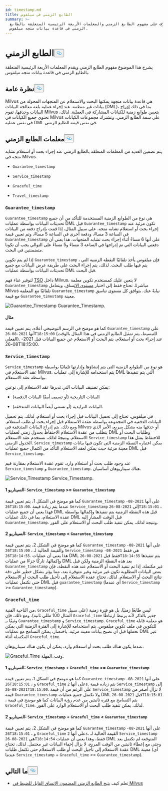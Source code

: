 ```yaml
---
id: timestamp.md
title: الطابع الزمني في ميلفوس
summary: >-
  تعرّف على مفهوم الطابع الزمني والمعلمات الأربعة الرئيسية المتعلقة بالطابع
  الزمني في قاعدة بيانات متجه ميلفوس.
---
```


<h1 id="Timestamp" class="common-anchor-header">الطابع الزمني<button data-href="#Timestamp" class="anchor-icon" translate="no">
      <svg translate="no"
        aria-hidden="true"
        focusable="false"
        height="20"
        version="1.1"
        viewBox="0 0 16 16"
        width="16"
      >
        <path
          fill="#0092E4"
          fill-rule="evenodd"
          d="M4 9h1v1H4c-1.5 0-3-1.69-3-3.5S2.55 3 4 3h4c1.45 0 3 1.69 3 3.5 0 1.41-.91 2.72-2 3.25V8.59c.58-.45 1-1.27 1-2.09C10 5.22 8.98 4 8 4H4c-.98 0-2 1.22-2 2.5S3 9 4 9zm9-3h-1v1h1c1 0 2 1.22 2 2.5S13.98 12 13 12H9c-.98 0-2-1.22-2-2.5 0-.83.42-1.64 1-2.09V6.25c-1.09.53-2 1.84-2 3.25C6 11.31 7.55 13 9 13h4c1.45 0 3-1.69 3-3.5S14.5 6 13 6z"
        ></path>
      </svg>
    </button></h1><p>يشرح هذا الموضوع مفهوم الطابع الزمني ويقدم المعلمات الأربعة الرئيسية المتعلقة بالطابع الزمني في قاعدة بيانات متجه ميلفوس.</p>
<h2 id="Overview" class="common-anchor-header">نظرة عامة<button data-href="#Overview" class="anchor-icon" translate="no">
      <svg translate="no"
        aria-hidden="true"
        focusable="false"
        height="20"
        version="1.1"
        viewBox="0 0 16 16"
        width="16"
      >
        <path
          fill="#0092E4"
          fill-rule="evenodd"
          d="M4 9h1v1H4c-1.5 0-3-1.69-3-3.5S2.55 3 4 3h4c1.45 0 3 1.69 3 3.5 0 1.41-.91 2.72-2 3.25V8.59c.58-.45 1-1.27 1-2.09C10 5.22 8.98 4 8 4H4c-.98 0-2 1.22-2 2.5S3 9 4 9zm9-3h-1v1h1c1 0 2 1.22 2 2.5S13.98 12 13 12H9c-.98 0-2-1.22-2-2.5 0-.83.42-1.64 1-2.09V6.25c-1.09.53-2 1.84-2 3.25C6 11.31 7.55 13 9 13h4c1.45 0 3-1.69 3-3.5S14.5 6 13 6z"
        ></path>
      </svg>
    </button></h2><p>Milvus هي قاعدة بيانات متجهة يمكنها البحث والاستعلام عن المتجهات المحولة من بيانات غير منظمة. عند إجراء عملية بلغة معالجة البيانات (DML)، بما في ذلك <a href="https://milvus.io/docs/v2.1.x/data_processing.md">إدراج البيانات وحذفها،</a> تقوم Milvus بتعيين طوابع زمنية للكيانات المشاركة في العملية. لذلك، تحتوي جميع الكيانات في Milvus على سمة الطابع الزمني. وتشترك مجموعات الكيانات في نفس عملية DML في نفس قيمة الطابع الزمني.</p>
<h2 id="Timestamp-parameters" class="common-anchor-header">معلمات الطابع الزمني<button data-href="#Timestamp-parameters" class="anchor-icon" translate="no">
      <svg translate="no"
        aria-hidden="true"
        focusable="false"
        height="20"
        version="1.1"
        viewBox="0 0 16 16"
        width="16"
      >
        <path
          fill="#0092E4"
          fill-rule="evenodd"
          d="M4 9h1v1H4c-1.5 0-3-1.69-3-3.5S2.55 3 4 3h4c1.45 0 3 1.69 3 3.5 0 1.41-.91 2.72-2 3.25V8.59c.58-.45 1-1.27 1-2.09C10 5.22 8.98 4 8 4H4c-.98 0-2 1.22-2 2.5S3 9 4 9zm9-3h-1v1h1c1 0 2 1.22 2 2.5S13.98 12 13 12H9c-.98 0-2-1.22-2-2.5 0-.83.42-1.64 1-2.09V6.25c-1.09.53-2 1.84-2 3.25C6 11.31 7.55 13 9 13h4c1.45 0 3-1.69 3-3.5S14.5 6 13 6z"
        ></path>
      </svg>
    </button></h2><p>يتم تضمين العديد من المعلمات المتعلقة بالطابع الزمني عند إجراء بحث أو استعلام تشابه متجه في Milvus.</p>
<ul>
<li><p><code translate="no">Guarantee_timestamp</code></p></li>
<li><p><code translate="no">Service_timestamp</code></p></li>
<li><p><code translate="no">Graceful_time</code></p></li>
<li><p><code translate="no">Travel_timestamp</code></p></li>
</ul>
<h3 id="Guaranteetimestamp" class="common-anchor-header"><code translate="no">Guarantee_timestamp</code></h3><p><code translate="no">Guarantee_timestamp</code> هي نوع من الطوابع الزمنية المستخدمة للتأكد من أن جميع تحديثات البيانات بواسطة عمليات DML قبل <code translate="no">Guarantee_timestamp</code> تكون مرئية عند إجراء بحث أو استعلام تشابه متجه. على سبيل المثال، إذا قمت بإدراج دفعة من البيانات في الساعة 3 مساءً، ودفعة أخرى في الساعة 5 مساءً، وتم تعيين قيمة <code translate="no">Guarantee_timestamp</code> على أنها 6 مساءً أثناء إجراء بحث تشابه المتجهات. هذا يعني أن دفعتي البيانات التي تم إدراجها في الساعة 3 مساءً و5 مساءً على التوالي يجب أن تكونا متضمنتين في البحث.</p>
<p>إذا لم يتم تكوين <code translate="no">Guarantee_timestamp</code> ، فإن ميلفوس يأخذ تلقائيًا النقطة الزمنية التي يتم فيها طلب البحث. لذلك، يتم إجراء البحث على طريقة عرض البيانات مع جميع تحديثات البيانات بواسطة عمليات DML قبل البحث.</p>
<p>لتوفير عناء فهم <a href="https://github.com/milvus-io/milvus/blob/master/docs/design_docs/20211214-milvus_hybrid_ts.md">TSO</a> داخل Milvus، لا يتعين عليك كمستخدم تكوين معلمة <code translate="no">Guarantee_timestamp</code> مباشرةً. تحتاج فقط إلى اختيار <a href="https://milvus.io/docs/v2.1.x/consistency.md">مستوى الات</a>ساق، ويتعامل Milvus تلقائيًا مع المعلمة <code translate="no">Guarantee_timestamp</code> نيابةً عنك. يتوافق كل مستوى تناسق مع قيمة <code translate="no">Guarantee_timestamp</code> معينة.</p>
<p>
  
   <span class="img-wrapper"> <img translate="no" src="/docs/v2.5.x/assets/Guarantee_Timestamp.png" alt="Guarantee_Timestamp" class="doc-image" id="guarantee_timestamp" />
   </span> <span class="img-wrapper"> <span>Guarantee_Timestamp</span>. </span></p>
<h4 id="Example" class="common-anchor-header">مثال</h4><p>كما هو موضح في الرسم التوضيحي أعلاه، يتم تعيين قيمة <code translate="no">Guarantee_timestamp</code> على أنها <code translate="no">2021-08-26T18:15:00</code> (للتبسيط، يتم تمثيل الطابع الزمني في هذا المثال بالوقت الفعلي). عند إجراء بحث أو استعلام، يتم البحث أو الاستعلام عن جميع البيانات قبل 2021-08-26T18:15:00.</p>
<h3 id="Servicetimestamp" class="common-anchor-header"><code translate="no">Service_timestamp</code></h3><p><code translate="no">Service_timestamp</code> هو نوع من الطوابع الزمنية التي يتم إنشاؤها وإدارتها تلقائيًا بواسطة عقد الاستعلام في Milvus. يتم استخدامه للإشارة إلى عمليات DML التي يتم تنفيذها بواسطة عقد الاستعلام.</p>
<p>يمكن تصنيف البيانات التي تديرها عقد الاستعلام إلى نوعين:</p>
<ul>
<li><p>البيانات التاريخية (أو تسمى أيضًا البيانات الدفعية)</p></li>
<li><p>البيانات التزايدية (أو تسمى أيضاً البيانات المتدفقة).</p></li>
</ul>
<p>في ميلفوس، تحتاج إلى تحميل البيانات قبل إجراء بحث أو استعلام. لذلك، يتم تحميل البيانات الدفعية في المجموعة بواسطة عقدة الاستعلام قبل إجراء بحث أو طلب استعلام. ومع ذلك، يتم إدراج البيانات المتدفقة في Milvus أو حذفها منه بشكل سريع، الأمر الذي يتطلب من عقدة الاستعلام الاحتفاظ بجدول زمني لعمليات DML وطلبات البحث أو الاستعلام. ونتيجةً لذلك، تستخدم عقد الاستعلام <code translate="no">Service_timestamp</code> للاحتفاظ بمثل هذا الجدول الزمني. <code translate="no">Service_timestamp</code> يمكن اعتباره النقطة الزمنية التي تكون فيها بيانات معينة مرئية حيث يمكن لعقد الاستعلام التأكد من اكتمال جميع عمليات DML قبل <code translate="no">Service_timestamp</code>.</p>
<p>عند وجود طلب بحث أو استعلام وارد، تقوم عقدة الاستعلام بمقارنة قيم <code translate="no">Service_timestamp</code> و <code translate="no">Guarantee_timestamp</code>. هناك سيناريوهان أساسيان.</p>
<p>
  
   <span class="img-wrapper"> <img translate="no" src="/docs/v2.5.x/assets/Service_Timestamp.png" alt="Service_Timestamp" class="doc-image" id="service_timestamp" />
   </span> <span class="img-wrapper"> <span>Service_Timestamp</span>. </span></p>
<h4 id="Scenario-1-Servicetimestamp--Guaranteetimestamp" class="common-anchor-header">السيناريو 1: <code translate="no">Service_timestamp</code> &gt;= <code translate="no">Guarantee_timestamp</code></h4><p>كما هو موضح في الشكل 1، يتم تعيين قيمة <code translate="no">Guarantee_timestamp</code> على أنها <code translate="no">2021-08-26T18:15:00</code>. عندما يتم زيادة قيمة <code translate="no">Service_timestamp</code> إلى <code translate="no">2021-08-26T18:15:01</code> ، فهذا يعني أن جميع عمليات DML قبل هذه النقطة الزمنية يتم تنفيذها وإكمالها بواسطة عقدة الاستعلام، بما في ذلك عمليات DML قبل الوقت المشار إليه <code translate="no">Guarantee_timestamp</code>. ونتيجة لذلك، يمكن تنفيذ طلب البحث أو الاستعلام على الفور.</p>
<h4 id="Scenario-2-Servicetimestamp--Guaranteetimestamp" class="common-anchor-header">السيناريو 2: <code translate="no">Service_timestamp</code> &lt; <code translate="no">Guarantee_timestamp</code></h4><p>كما هو موضح في الشكل 2، يتم تعيين قيمة <code translate="no">Guarantee_timestamp</code> على أنها <code translate="no">2021-08-26T18:15:00</code> ، والقيمة الحالية لـ <code translate="no">Service_timestamp</code> هي فقط <code translate="no">2021-08-26T18:14:55</code>. هذا يعني أن عمليات DML فقط قبل <code translate="no">2021-08-26T18:14:55</code> يتم تنفيذها وإكمالها، تاركًا جزءًا من عمليات DML بعد هذه النقطة الزمنية ولكن قبل <code translate="no">Guarantee_timestamp</code> غير مكتملة. إذا تم تنفيذ البحث أو الاستعلام عند هذه النقطة، فإن بعض البيانات المطلوبة تكون غير مرئية وغير متوفرة بعد، مما يؤثر بشكل خطير على دقة نتائج البحث أو الاستعلام. لذلك، تحتاج عقدة الاستعلام إلى تأجيل طلب البحث أو الاستعلام حتى تكتمل عمليات DML قبل <code translate="no">guarantee_timestamp</code> (أي عندما <code translate="no">Service_timestamp</code> &gt;= <code translate="no">Guarantee_timestamp</code>).</p>
<h3 id="Gracefultime" class="common-anchor-header"><code translate="no">Graceful_time</code></h3><p>من الناحية الفنية، <code translate="no">Graceful_time</code> ليس طابعًا زمنيًا، بل هو فترة زمنية (على سبيل المثال 100 مللي ثانية). ومع ذلك، فإن <code translate="no">Graceful_time</code> جدير بالذكر لأنه يرتبط ارتباطًا وثيقًا بـ <code translate="no">Guarantee_timestamp</code> و <code translate="no">Service_timestamp</code>. <code translate="no">Graceful_time</code> هو معلمة قابلة للتكوين في ملف تكوين ميلفوس. يتم استخدامه للإشارة إلى الفترة الزمنية التي يمكن تحملها قبل أن تصبح بيانات معينة مرئية. باختصار، يمكن التسامح مع عمليات DML غير المكتملة أثناء <code translate="no">Graceful_time</code>.</p>
<p>عندما يكون هناك طلب بحث أو استعلام وارد، يمكن أن يكون هناك سيناريوهان.</p>
<p>
  
   <span class="img-wrapper"> <img translate="no" src="/docs/v2.5.x/assets/Graceful_Time.png" alt="Graceful_Time" class="doc-image" id="graceful_time" />
   </span> <span class="img-wrapper"> <span>وقت_المهلة</span>. </span></p>
<h4 id="Scenario-1-Servicetimestamp--+--Gracefultime--Guaranteetimestamp" class="common-anchor-header">السيناريو 1: <code translate="no">Service_timestamp</code> + <code translate="no">Graceful_time</code> &gt;= <code translate="no">Guarantee_timestamp</code></h4><p>كما هو موضح في الشكل 1، يتم تعيين قيمة <code translate="no">Guarantee_timestamp</code> على أنها <code translate="no">2021-08-26T18:15:01</code> ، و <code translate="no">Graceful_time</code> على أنها <code translate="no">2s</code>. يتم زيادة قيمة <code translate="no">Service_timestamp</code> إلى <code translate="no">2021-08-26T18:15:00</code>. على الرغم من أن قيمة <code translate="no">Service_timestamp</code> لا تزال أصغر من قيمة <code translate="no">Guarantee_timestamp</code> ولا تكتمل جميع عمليات DML قبل <code translate="no">2021-08-26T18:15:01</code> ، يتم التسامح مع فترة ثانيتين من عدم رؤية البيانات كما هو موضح في قيمة <code translate="no">Graceful_time</code>. لذلك، يمكن تنفيذ طلب البحث أو الاستعلام الوارد على الفور.</p>
<h4 id="Scenario-2-Servicetimestamp--+--Gracefultime--Guaranteetimestamp" class="common-anchor-header">السيناريو 2: <code translate="no">Service_timestamp</code> + <code translate="no">Graceful_time</code> &lt; <code translate="no">Guarantee_timestamp</code></h4><p>كما هو موضح في الشكل 2، يتم تعيين قيمة <code translate="no">Guarantee_timestamp</code> على أنها <code translate="no">2021-08-26T18:15:01</code> ، و <code translate="no">Graceful_time</code> على أنها <code translate="no">2s</code>. القيمة الحالية لـ <code translate="no">Service_timestamp</code> هي <code translate="no">2021-08-26T18:14:54</code> فقط، وهذا يعني أن عمليات DML المتوقعة لم تكتمل بعد وحتى مع إعطاء ثانيتين من الوقت المريح، لا يزال إخفاء البيانات غير محتمل. لذلك، تحتاج عقدة الاستعلام إلى تأجيل البحث أو طلب الاستعلام حتى تكتمل طلبات DML معينة (أي عندما <code translate="no">Service_timestamp</code> + <code translate="no">Graceful_time</code> &gt;= <code translate="no">Guarantee_timestamp</code>).</p>
<h2 id="Whats-next" class="common-anchor-header">ما التالي<button data-href="#Whats-next" class="anchor-icon" translate="no">
      <svg translate="no"
        aria-hidden="true"
        focusable="false"
        height="20"
        version="1.1"
        viewBox="0 0 16 16"
        width="16"
      >
        <path
          fill="#0092E4"
          fill-rule="evenodd"
          d="M4 9h1v1H4c-1.5 0-3-1.69-3-3.5S2.55 3 4 3h4c1.45 0 3 1.69 3 3.5 0 1.41-.91 2.72-2 3.25V8.59c.58-.45 1-1.27 1-2.09C10 5.22 8.98 4 8 4H4c-.98 0-2 1.22-2 2.5S3 9 4 9zm9-3h-1v1h1c1 0 2 1.22 2 2.5S13.98 12 13 12H9c-.98 0-2-1.22-2-2.5 0-.83.42-1.64 1-2.09V6.25c-1.09.53-2 1.84-2 3.25C6 11.31 7.55 13 9 13h4c1.45 0 3-1.69 3-3.5S14.5 6 13 6z"
        ></path>
      </svg>
    </button></h2><ul>
<li>تعلم كيف <a href="/docs/ar/v2.5.x/consistency.md">يتيح الطابع الزمني المضمون الاتساق القابل للضبط في Milvus</a></li>
</ul>
